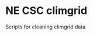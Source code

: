 # NE CSC climgrid

Scripts for cleaning climgrid data

[climgrid]: ftp://ftp.ncdc.noaa.gov/pub/data/climgrid/
